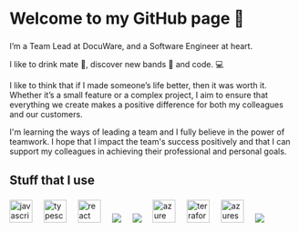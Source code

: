 <h1 align="left">Welcome to my GitHub page 👋</h1>

###

<p align="left">
I’m a Team Lead at DocuWare, and a Software Engineer at heart.

I like to drink mate 🧉, discover new bands 🎸 and code. 💻

I like to think that if I made someone’s life better, then it was worth it.
Whether it’s a small feature or a complex project, I aim to ensure that everything we create makes a positive difference for both my colleagues and our customers.

I'm learning the ways of leading a team and I fully believe in the power of teamwork. I hope that I impact the team's success positively and that I can support my colleagues in achieving their professional and personal goals.</p>

###

<h2 align="left">Stuff that I use</h2>

###

<div align="left">
  <img src="https://cdn.jsdelivr.net/gh/devicons/devicon@latest/icons/javascript/javascript-original.svg" height="40" alt="javascript logo"/>
  <img width="12" />
  <img src="https://cdn.jsdelivr.net/gh/devicons/devicon@latest/icons/typescript/typescript-original.svg" height="40" alt="typescript logo"/>
  <img width="12" />
  <img src="https://cdn.jsdelivr.net/gh/devicons/devicon@latest/icons/react/react-original.svg" height="40" alt="react logo"/>
  <img width="12" />
  <img src="https://cdn.jsdelivr.net/gh/devicons/devicon@latest/icons/csharp/csharp-original.svg" />
  <img width="12" /> 
  <img src="https://cdn.jsdelivr.net/gh/devicons/devicon@latest/icons/dotnetcore/dotnetcore-original.svg" />
  <img width="12" /> 
  <img src="https://cdn.jsdelivr.net/gh/devicons/devicon@latest/icons/azure/azure-original.svg" height="40" alt="azure logo"/>
  <img width="12" />
  <img src="https://cdn.jsdelivr.net/gh/devicons/devicon@latest/icons/terraform/terraform-original.svg" height="40" alt="terraform logo"/>
  <img width="12" />
  <img src="https://cdn.jsdelivr.net/gh/devicons/devicon@latest/icons/azuresqldatabase/azuresqldatabase-original.svg" height="40" alt="azuresqldatabase logo"/>
  <img width="12" />
  <img src="https://cdn.jsdelivr.net/gh/devicons/devicon@latest/icons/selenium/selenium-original.svg" />
</div>

###
